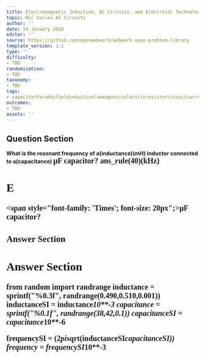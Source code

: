 ```yaml
---
title: Electromagnetic Induction, AC Circuits, and Electrical Technologies
topic: RLC Series AC Circuits
author: ''
date: 19 January 2018
editor: ''
source: https://github.com/openwebwork/webwork-open-problem-library
template_version: 1.1
type: ''
difficulty:
- TBD
randomization:
- TBD
taxonomy:
- TBD
tags:
- capacitorFaradayfieldinductionlawmagneticelectricresistorcircuitcurrent
outcomes:
- TBD
assets: ''
---
```


## Question Section 

<b>
What is the resonant frequency of a(inductance)(mH) inductor connected to a(capacitance) <span style="font-family: 'Times'; font-size: 20px";>&mu;F<span> capacitor?
ans_rule(40)(kHz)

## E
<span style="font-family: 'Times'; font-size: 20px";>&mu;F<span> capacitor?
### Answer Section


## Answer Section

from random import randrange
inductance = sprintf("%0.3f", randrange(0.490,0.510,0.001))
inductanceSI = inductance*10**-3
capacitance = sprintf("%0.1f", randrange(38,42,0.1))
capacitanceSI = capacitance*10**-6

frequencySI = (2*pi*sqrt(inductanceSI*capacitanceSI))
frequency = frequencySI*10**-3